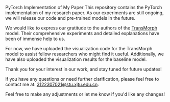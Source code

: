 PyTorch Implementation of My Paper
This repository contains the PyTorch implementation of my research paper. As our experiments are still ongoing, we will release our code and pre-trained models in the future.

We would like to express our gratitude to the authors of the [TransMorph](https://github.com/junyuchen245/TransMorph_Transformer_for_Medical_Image_Registration) model. Their comprehensive experiments and detailed explanations have been of immense help to us.

For now, we have uploaded the visualization code for the TransMorph model to assist fellow researchers who might find it useful. Additionally, we have also uploaded the visualization results for the baseline model.

Thank you for your interest in our work, and stay tuned for future updates!

If you have any questions or need further clarification, please feel free to contact me at: 3122307021@stu.xjtu.edu.cn.

Feel free to make any adjustments or let me know if you'd like any changes!